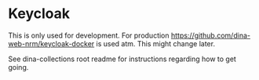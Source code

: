 # Keycloak

This is only used for development. For production https://github.com/dina-web-nrm/keycloak-docker is used atm. This might change later.

See dina-collections root readme for instructions regarding how to get going.